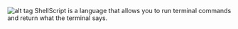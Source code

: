 ![alt tag](file:///home/chronos/u-3ea285c10237776d579fb2a761195d2527e38db4/Downloads/shellscript%20logo.jpeg)
ShellScript is a language that allows you to run terminal commands and return what the terminal says.

